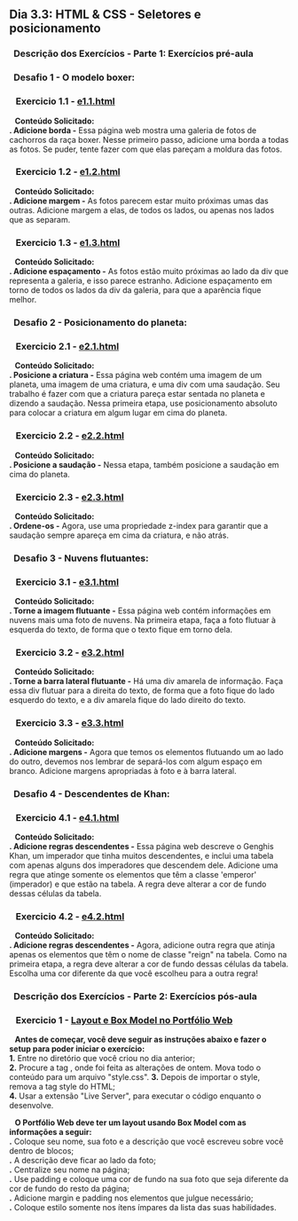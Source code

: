 ## Dia 3.3: HTML & CSS - Seletores e posicionamento

### &nbsp; Descrição dos Exercícios - Parte 1: Exercícios pré-aula

### &nbsp; Desafio 1 - O modelo boxer:

  ### &nbsp;&nbsp; Exercicio 1.1 - [e1.1.html](https://github.com/thosijulio/trybe-exercises/blob/exercises/3.3/1.INTRODUCAO/BLOCO_03/DIA_03/e1.1.html)
  <b>&nbsp;&nbsp;&nbsp;Conteúdo Solicitado: </b> <br> 
**. Adicione borda -** Essa página web mostra uma galeria de fotos de cachorros da raça boxer. Nesse primeiro passo, adicione uma borda a todas as fotos. Se puder, tente fazer com que elas pareçam a moldura das fotos.<br>

  ### &nbsp;&nbsp; Exercicio 1.2 - [e1.2.html](https://github.com/thosijulio/trybe-exercises/blob/exercises/3.3/1.INTRODUCAO/BLOCO_03/DIA_03/e1.2.html)
  <b>&nbsp;&nbsp;&nbsp;Conteúdo Solicitado:</b> <br> 
**. Adicione margem -** As fotos parecem estar muito próximas umas das outras. Adicione margem a elas, de todos os lados, ou apenas nos lados que as separam.<br>

  ### &nbsp;&nbsp; Exercicio 1.3 - [e1.3.html](https://github.com/thosijulio/trybe-exercises/blob/exercises/3.3/1.INTRODUCAO/BLOCO_03/DIA_03/e1.3.html)
  <b>&nbsp;&nbsp;&nbsp;Conteúdo Solicitado:</b> <br> 
**. Adicione espaçamento -** As fotos estão muito próximas ao lado da div que representa a galeria, e isso parece estranho. Adicione espaçamento em torno de todos os lados da div da galeria, para que a aparência fique melhor.<br>

### &nbsp; Desafio 2 - Posicionamento do planeta:

  ### &nbsp;&nbsp; Exercicio 2.1 - [e2.1.html](https://github.com/thosijulio/trybe-exercises/blob/exercises/3.3/1.INTRODUCAO/BLOCO_03/DIA_03/e2.1.html)
  <b>&nbsp;&nbsp;&nbsp;Conteúdo Solicitado:</b> <br> 
**. Posicione a criatura -** Essa página web contém uma imagem de um planeta, uma imagem de uma criatura, e uma div com uma saudação. Seu trabalho é fazer com que a criatura pareça estar sentada no planeta e dizendo a saudação. Nessa primeira etapa, use posicionamento absoluto para colocar a criatura em algum lugar em cima do planeta.<br>

  ### &nbsp;&nbsp; Exercicio 2.2 - [e2.2.html](https://github.com/thosijulio/trybe-exercises/blob/exercises/3.3/1.INTRODUCAO/BLOCO_03/DIA_03/e2.2.html)
  <b>&nbsp;&nbsp;&nbsp;Conteúdo Solicitado:</b> <br> 
**. Posicione a saudação -** Nessa etapa, também posicione a saudação em cima do planeta.<br>

  ### &nbsp;&nbsp; Exercicio 2.3 - [e2.3.html](https://github.com/thosijulio/trybe-exercises/blob/exercises/3.3/1.INTRODUCAO/BLOCO_03/DIA_03/e2.3.html)
  <b>&nbsp;&nbsp;&nbsp;Conteúdo Solicitado:</b> <br> 
**. Ordene-os -** Agora, use uma propriedade z-index para garantir que a saudação sempre apareça em cima da criatura, e não atrás.<br>

### &nbsp; Desafio 3 - Nuvens flutuantes:

  ### &nbsp;&nbsp; Exercicio 3.1 - [e3.1.html](https://github.com/thosijulio/trybe-exercises/blob/exercises/3.3/1.INTRODUCAO/BLOCO_03/DIA_03/e3.1.html)
  <b>&nbsp;&nbsp;&nbsp;Conteúdo Solicitado:</b> <br> 
**. Torne a imagem flutuante -** Essa página web contém informações em nuvens mais uma foto de nuvens. Na primeira etapa, faça a foto flutuar à esquerda do texto, de forma que o texto fique em torno dela.<br>

  ### &nbsp;&nbsp; Exercicio 3.2 - [e3.2.html](https://github.com/thosijulio/trybe-exercises/blob/exercises/3.3/1.INTRODUCAO/BLOCO_03/DIA_03/e3.2.html)
  <b>&nbsp;&nbsp;&nbsp;Conteúdo Solicitado:</b> <br> 
**. Torne a barra lateral flutuante -** Há uma div amarela de informação. Faça essa div flutuar para a direita do texto, de forma que a foto fique do lado esquerdo do texto, e a div amarela fique do lado direito do texto.<br>

  ### &nbsp;&nbsp; Exercicio 3.3 - [e3.3.html](https://github.com/thosijulio/trybe-exercises/blob/exercises/3.3/1.INTRODUCAO/BLOCO_03/DIA_03/e3.3.html)
  <b>&nbsp;&nbsp;&nbsp;Conteúdo Solicitado:</b> <br> 
**. Adicione margens -** Agora que temos os elementos flutuando um ao lado do outro, devemos nos lembrar de separá-los com algum espaço em branco. Adicione margens apropriadas à foto e à barra lateral.<br>

### &nbsp; Desafio 4 - Descendentes de Khan:

  ### &nbsp;&nbsp; Exercicio 4.1 - [e4.1.html](https://github.com/thosijulio/trybe-exercises/blob/exercises/3.3/1.INTRODUCAO/BLOCO_03/DIA_03/e4.1.html)
  <b>&nbsp;&nbsp;&nbsp;Conteúdo Solicitado:</b> <br> 
**. Adicione regras descendentes -** Essa página web descreve o Genghis Khan, um imperador que tinha muitos descendentes, e inclui uma tabela com apenas alguns dos imperadores que descendem dele. Adicione uma regra que atinge somente os elementos que têm a classe 'emperor' (imperador) e que estão na tabela. A regra deve alterar a cor de fundo dessas células da tabela.<br>

  ### &nbsp;&nbsp; Exercicio 4.2 - [e4.2.html](https://github.com/thosijulio/trybe-exercises/blob/exercises/3.3/1.INTRODUCAO/BLOCO_03/DIA_03/e4.2.html)
  <b>&nbsp;&nbsp;&nbsp;Conteúdo Solicitado:</b> <br> 
**. Adicione regras descendentes -** Agora, adicione outra regra que atinja apenas os elementos que têm o nome de classe "reign" na tabela. Como na primeira etapa, a regra deve alterar a cor de fundo dessas células da tabela. Escolha uma cor diferente da que você escolheu para a outra regra!<br>

### &nbsp; Descrição dos Exercícios - Parte 2: Exercícios pós-aula

  ### &nbsp;&nbsp; Exercicio 1 - [Layout e Box Model no Portfólio Web](https://github.com/thosijulio/thosijulio.github.io/blob/main/index.html)
  <b>&nbsp;&nbsp;&nbsp;Antes de começar, você deve seguir as instruções abaixo e fazer o setup para poder iniciar o exercício:</b> <br>
  **1.** Entre no diretório que você criou no dia anterior;<br>
  **2.** Procure a tag <style></style>, onde foi feita as alterações de ontem. Mova todo o conteúdo para um arquivo "style.css".
  **3.** Depois de importar o style, remova a tag style do HTML;<br>
  **4.** Usar a extensão "Live Server", para executar o código enquanto o desenvolve.<br>

  <b>&nbsp;&nbsp;&nbsp;O Portfólio Web deve ter um layout usando Box Model com as informações a seguir:</b> <br>
  **.** Coloque seu nome, sua foto e a descrição que você escreveu sobre você dentro de blocos;<br>
  **.** A descrição deve ficar ao lado da foto;<br>
  **.** Centralize seu nome na página;<br>
  **.** Use padding e coloque uma cor de fundo na sua foto que seja diferente da cor de fundo do resto da página;<br>
  **.** Adicione margin e padding nos elementos que julgue necessário;<br>
  **.** Coloque estilo somente nos ítens ímpares da lista das suas habilidades.<br>
